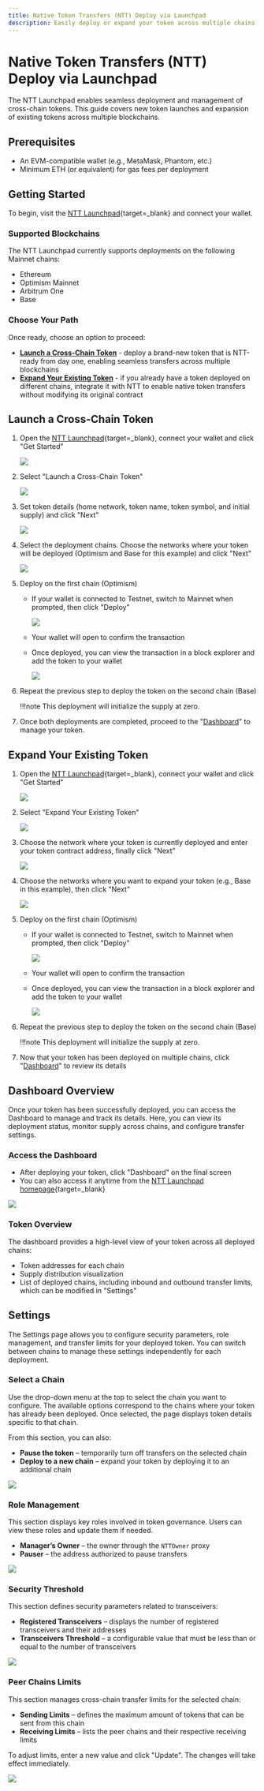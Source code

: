 ```yaml
---
title: Native Token Transfers (NTT) Deploy via Launchpad
description: Easily deploy or expand your token across multiple chains using the NTT Launchpad.  
---
```


# Native Token Transfers (NTT) Deploy via Launchpad

The NTT Launchpad enables seamless deployment and management of cross-chain tokens. This guide covers new token launches and expansion of existing tokens across multiple blockchains.

## Prerequisites

 - An EVM-compatible wallet (e.g., MetaMask, Phantom, etc.)
 - Minimum ETH (or equivalent) for gas fees per deployment

## Getting Started

To begin, visit the [NTT Launchpad](){target=\_blank} and connect your wallet.

### Supported Blockchains

The NTT Launchpad currently supports deployments on the following Mainnet chains:

 - Ethereum
 - Optimism Mainnet
 - Arbitrum One
 - Base

### Choose Your Path

Once ready, choose an option to proceed:

 - [**Launch a Cross-Chain Token**](/docs/build/contract-integrations/native-token-transfers/deployment-process/evm-launchpad/#launch-a-cross-chain-token) - deploy a brand-new token that is NTT-ready from day one, enabling seamless transfers across multiple blockchains
 - [**Expand Your Existing Token**](/docs/build/contract-integrations/native-token-transfers/deployment-process/evm-launchpad/#expand-your-existing-token) - if you already have a token deployed on different chains, integrate it with NTT to enable native token transfers without modifying its original contract

## Launch a Cross-Chain Token

1. Open the [NTT Launchpad](){target=\_blank}, connect your wallet and click "Get Started"

    ![](/docs/images/build/contract-integrations/ntt/ntt-launchpad/ntt-launchpad-1.webp)
    
2. Select "Launch a Cross-Chain Token"

    ![](/docs/images/build/contract-integrations/ntt/ntt-launchpad/ntt-launchpad-2.webp)

3. Set token details (home network, token name, token symbol, and initial supply) and click "Next"

    ![](/docs/images/build/contract-integrations/ntt/ntt-launchpad/ntt-launchpad-3.webp)

4. Select the deployment chains. Choose the networks where your token will be deployed (Optimism and Base for this example) and click "Next"

    ![](/docs/images/build/contract-integrations/ntt/ntt-launchpad/ntt-launchpad-4.webp)

5. Deploy on the first chain (Optimism)
     - If your wallet is connected to Testnet, switch to Mainnet when prompted, then click "Deploy"

        ![](/docs/images/build/contract-integrations/ntt/ntt-launchpad/ntt-launchpad-5.webp)

     - Your wallet will open to confirm the transaction
     - Once deployed, you can view the transaction in a block explorer and add the token to your wallet

        ![](/docs/images/build/contract-integrations/ntt/ntt-launchpad/ntt-launchpad-6.webp)

6. Repeat the previous step to deploy the token on the second chain (Base)

    !!!note
        This deployment will initialize the supply at zero.

7. Once both deployments are completed, proceed to the "[Dashboard](/docs/build/contract-integrations/native-token-transfers/deployment-process/evm-launchpad/#dashboard-overview)" to manage your token.

## Expand Your Existing Token

1. Open the [NTT Launchpad](){target=\_blank}, connect your wallet and click "Get Started"

    ![](/docs/images/build/contract-integrations/ntt/ntt-launchpad/ntt-launchpad-1.webp)

2. Select "Expand Your Existing Token"

    ![](/docs/images/build/contract-integrations/ntt/ntt-launchpad/ntt-launchpad-7.webp)

3. Choose the network where your token is currently deployed and enter your token contract address, finally click "Next"

    ![](/docs/images/build/contract-integrations/ntt/ntt-launchpad/ntt-launchpad-8.webp)

4. Choose the networks where you want to expand your token (e.g., Base in this example), then click "Next"

    ![](/docs/images/build/contract-integrations/ntt/ntt-launchpad/ntt-launchpad-9.webp)

5. Deploy on the first chain (Optimism)
     - If your wallet is connected to Testnet, switch to Mainnet when prompted, then click "Deploy"

        ![](/docs/images/build/contract-integrations/ntt/ntt-launchpad/ntt-launchpad-5.webp)

     - Your wallet will open to confirm the transaction
     - Once deployed, you can view the transaction in a block explorer and add the token to your wallet

        ![](/docs/images/build/contract-integrations/ntt/ntt-launchpad/ntt-launchpad-6.webp)

6. Repeat the previous step to deploy the token on the second chain (Base)

    !!!note
        This deployment will initialize the supply at zero.

7. Now that your token has been deployed on multiple chains, click "[Dashboard](/docs/build/contract-integrations/native-token-transfers/deployment-process/evm-launchpad/#dashboard-overview)" to review its details

## Dashboard Overview

Once your token has been successfully deployed, you can access the Dashboard to manage and track its details. Here, you can view its deployment status, monitor supply across chains, and configure transfer settings.

### Access the Dashboard

 - After deploying your token, click "Dashboard" on the final screen
 - You can also access it anytime from the [NTT Launchpad homepage](){target=\_blank}

![](/docs/images/build/contract-integrations/ntt/ntt-launchpad/ntt-launchpad-10.webp)

### Token Overview

The dashboard provides a high-level view of your token across all deployed chains:

 - Token addresses for each chain
 - Supply distribution visualization
 - List of deployed chains, including inbound and outbound transfer limits, which can be modified in "Settings"

## Settings

The Settings page allows you to configure security parameters, role management, and transfer limits for your deployed token. You can switch between chains to manage these settings independently for each deployment.

### Select a Chain

Use the drop-down menu at the top to select the chain you want to configure. The available options correspond to the chains where your token has already been deployed. Once selected, the page displays token details specific to that chain.

From this section, you can also:

 - **Pause the token** – temporarily turn off transfers on the selected chain
 - **Deploy to a new chain** – expand your token by deploying it to an additional chain

![](/docs/images/build/contract-integrations/ntt/ntt-launchpad/ntt-launchpad-11.webp)

### Role Management

This section displays key roles involved in token governance. Users can view these roles and update them if needed.

 - **Manager’s Owner** – the owner through the `NTTOwner` proxy
 - **Pauser** – the address authorized to pause transfers

![](/docs/images/build/contract-integrations/ntt/ntt-launchpad/ntt-launchpad-12.webp)

### Security Threshold

This section defines security parameters related to transceivers:

 - **Registered Transceivers** – displays the number of registered transceivers and their addresses
 - **Transceivers Threshold** – a configurable value that must be less than or equal to the number of transceivers

![](/docs/images/build/contract-integrations/ntt/ntt-launchpad/ntt-launchpad-13.webp)

### Peer Chains Limits

This section manages cross-chain transfer limits for the selected chain:

 - **Sending Limits** – defines the maximum amount of tokens that can be sent from this chain
 - **Receiving Limits** – lists the peer chains and their respective receiving limits

To adjust limits, enter a new value and click "Update". The changes will take effect immediately.

![](/docs/images/build/contract-integrations/ntt/ntt-launchpad/ntt-launchpad-14.webp)